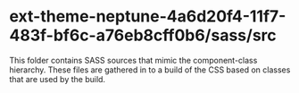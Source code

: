 # ext-theme-neptune-4a6d20f4-11f7-483f-bf6c-a76eb8cff0b6/sass/src

This folder contains SASS sources that mimic the component-class hierarchy. These files
are gathered in to a build of the CSS based on classes that are used by the build.
